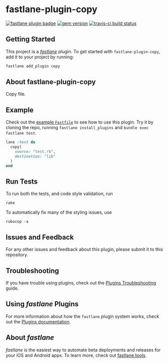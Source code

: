 # fastlane-plugin-copy

[![fastlane plugin badge](https://rawcdn.githack.com/fastlane/fastlane/master/fastlane/assets/plugin-badge.svg)](https://rubygems.org/gems/fastlane-plugin-copy)
[![gem version](https://img.shields.io/gem/v/fastlane-plugin-copy.svg)](https://rubygems.org/gems/fastlane-plugin-copy)
[![travis-ci build status](https://travis-ci.com/jasonnam/fastlane-plugin-copy.svg?branch=master)](https://travis-ci.com/jasonnam/fastlane-plugin-copy)

## Getting Started

This project is a [_fastlane_](https://github.com/fastlane/fastlane) plugin. To get started with `fastlane-plugin-copy`, add it to your project by running:

```bash
fastlane add_plugin copy
```

## About fastlane-plugin-copy

Copy file.

## Example

Check out the [example `Fastfile`](fastlane/Fastfile) to see how to use this plugin. Try it by cloning the repo, running `fastlane install_plugins` and `bundle exec fastlane test`.

```ruby
lane :test do
  copy(
    source: "test.rb",
    destination: "lib"
  )
end
```

## Run Tests

To run both the tests, and code style validation, run

```
rake
```

To automatically fix many of the styling issues, use
```
rubocop -a
```

## Issues and Feedback

For any other issues and feedback about this plugin, please submit it to this repository.

## Troubleshooting

If you have trouble using plugins, check out the [Plugins Troubleshooting](https://docs.fastlane.tools/plugins/plugins-troubleshooting/) guide.

## Using _fastlane_ Plugins

For more information about how the `fastlane` plugin system works, check out the [Plugins documentation](https://docs.fastlane.tools/plugins/create-plugin/).

## About _fastlane_

_fastlane_ is the easiest way to automate beta deployments and releases for your iOS and Android apps. To learn more, check out [fastlane.tools](https://fastlane.tools).
